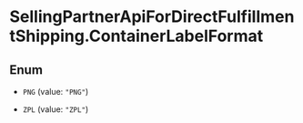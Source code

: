 # SellingPartnerApiForDirectFulfillmentShipping.ContainerLabelFormat

## Enum


* `PNG` (value: `"PNG"`)

* `ZPL` (value: `"ZPL"`)



